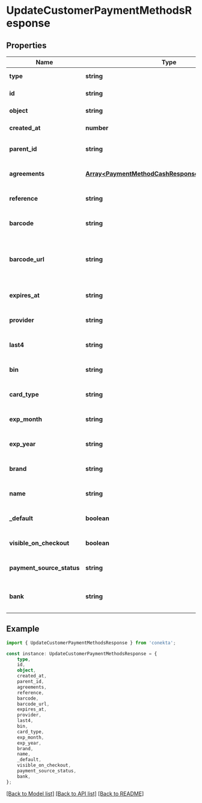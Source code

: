 # UpdateCustomerPaymentMethodsResponse


## Properties

Name | Type | Description | Notes
------------ | ------------- | ------------- | -------------
**type** | **string** |  | [default to undefined]
**id** | **string** |  | [default to undefined]
**object** | **string** |  | [default to undefined]
**created_at** | **number** |  | [default to undefined]
**parent_id** | **string** |  | [optional] [default to undefined]
**agreements** | [**Array&lt;PaymentMethodCashResponseAllOfAgreements&gt;**](PaymentMethodCashResponseAllOfAgreements.md) |  | [optional] [default to undefined]
**reference** | **string** |  | [optional] [default to undefined]
**barcode** | **string** |  | [optional] [default to undefined]
**barcode_url** | **string** | URL to the barcode image, reference is the same as barcode | [optional] [default to undefined]
**expires_at** | **string** |  | [optional] [default to undefined]
**provider** | **string** |  | [optional] [default to undefined]
**last4** | **string** |  | [optional] [default to undefined]
**bin** | **string** |  | [optional] [default to undefined]
**card_type** | **string** |  | [optional] [default to undefined]
**exp_month** | **string** |  | [optional] [default to undefined]
**exp_year** | **string** |  | [optional] [default to undefined]
**brand** | **string** |  | [optional] [default to undefined]
**name** | **string** |  | [optional] [default to undefined]
**_default** | **boolean** |  | [optional] [default to undefined]
**visible_on_checkout** | **boolean** |  | [optional] [default to undefined]
**payment_source_status** | **string** |  | [optional] [default to undefined]
**bank** | **string** | Bank name for the SPEI payment method | [optional] [default to undefined]

## Example

```typescript
import { UpdateCustomerPaymentMethodsResponse } from 'conekta';

const instance: UpdateCustomerPaymentMethodsResponse = {
    type,
    id,
    object,
    created_at,
    parent_id,
    agreements,
    reference,
    barcode,
    barcode_url,
    expires_at,
    provider,
    last4,
    bin,
    card_type,
    exp_month,
    exp_year,
    brand,
    name,
    _default,
    visible_on_checkout,
    payment_source_status,
    bank,
};
```

[[Back to Model list]](../README.md#documentation-for-models) [[Back to API list]](../README.md#documentation-for-api-endpoints) [[Back to README]](../README.md)
